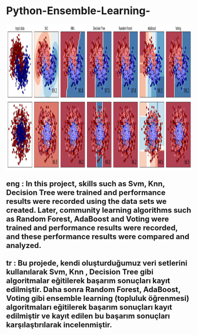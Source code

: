 # Python-Ensemble-Learning-

<img src = "ensemble_learning.png"  height=400 ></img></br>

<strong>
  
<p style = "font-size:20px">
eng : In this project, skills such as Svm, Knn, Decision Tree were trained and performance results were recorded using the data sets we created. Later, community learning algorithms such as Random Forest, AdaBoost and Voting were trained and performance results were recorded, and these performance results were compared and analyzed. </br> </br>
tr : Bu projede, kendi oluşturduğumuz veri setlerini kullanılarak  Svm, Knn , Decision Tree gibi algoritmalar eğitilerek başarım sonuçları kayıt edilmiştir. Daha sonra Random Forest, AdaBoost, Voting gibi ensemble learning (topluluk öğrenmesi) algoritmaları eğitilerek başarım sonuçları kayıt edilmiştir ve kayıt edilen bu başarım sonuçları karşılaştırılarak incelenmiştir. 
</p>

</strong>
